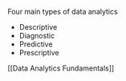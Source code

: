 Four main types of data analytics
- Descriptive
- Diagnostic
- Predictive
- Prescriptive

[[Data Analytics Fundamentals]]